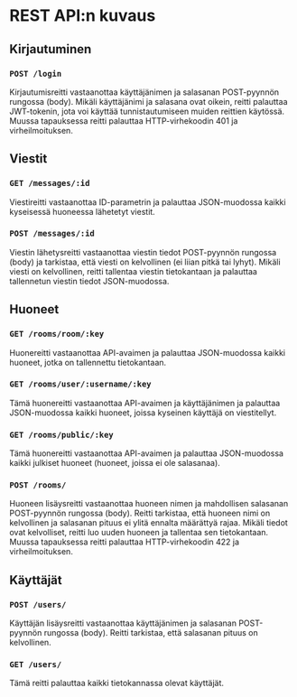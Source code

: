 # REST API:n kuvaus

## Kirjautuminen

### `POST /login`

Kirjautumisreitti vastaanottaa käyttäjänimen ja salasanan POST-pyynnön rungossa (body). Mikäli käyttäjänimi ja salasana ovat oikein, reitti palauttaa JWT-tokenin, jota voi käyttää tunnistautumiseen muiden reittien käytössä. Muussa tapauksessa reitti palauttaa HTTP-virhekoodin 401 ja virheilmoituksen.

## Viestit

### `GET /messages/:id`

Viestireitti vastaanottaa ID-parametrin ja palauttaa JSON-muodossa kaikki kyseisessä huoneessa lähetetyt viestit.

### `POST /messages/:id`

Viestin lähetysreitti vastaanottaa viestin tiedot POST-pyynnön rungossa (body) ja tarkistaa, että viesti on kelvollinen (ei liian pitkä tai lyhyt). Mikäli viesti on kelvollinen, reitti tallentaa viestin tietokantaan ja palauttaa tallennetun viestin tiedot JSON-muodossa.

## Huoneet

### `GET /rooms/room/:key`

Huonereitti vastaanottaa API-avaimen ja palauttaa JSON-muodossa kaikki huoneet, jotka on tallennettu tietokantaan.

### `GET /rooms/user/:username/:key`

Tämä huonereitti vastaanottaa API-avaimen ja käyttäjänimen ja palauttaa JSON-muodossa kaikki huoneet, joissa kyseinen käyttäjä on viestitellyt.

### `GET /rooms/public/:key`

Tämä huonereitti vastaanottaa API-avaimen ja palauttaa JSON-muodossa kaikki julkiset huoneet (huoneet, joissa ei ole salasanaa).


### `POST /rooms/`

Huoneen lisäysreitti vastaanottaa huoneen nimen ja mahdollisen salasanan POST-pyynnön rungossa (body). Reitti tarkistaa, että huoneen nimi on kelvollinen ja salasanan pituus ei ylitä ennalta määrättyä rajaa. Mikäli tiedot ovat kelvolliset, reitti luo uuden huoneen ja tallentaa sen tietokantaan. Muussa tapauksessa reitti palauttaa HTTP-virhekoodin 422 ja virheilmoituksen.

## Käyttäjät

### `POST /users/`

Käyttäjän lisäysreitti vastaanottaa käyttäjänimen ja salasanan POST-pyynnön rungossa (body). Reitti tarkistaa, että salasanan pituus on kelvollinen.

### `GET /users/`

Tämä reitti palauttaa kaikki tietokannassa olevat käyttäjät.